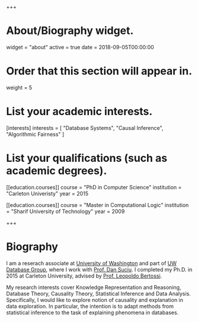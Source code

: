 +++
# About/Biography widget.
widget = "about"
active = true
date = 2018-09-05T00:00:00

# Order that this section will appear in.
weight = 5

# List your academic interests.
[interests]
  interests = [
    "Database Systems",
    "Causal Inference",
    "Algorithmic Fairness"
  ]

# List your qualifications (such as academic degrees).
[[education.courses]]
  course = "PhD in Computer Science"
  institution = "Carleton Univeristy"
  year = 2015

[[education.courses]] 
  course = "Master in Computational Logic"
  institution = "Sharif University of Technology"
  year = 2009


 
+++

# Biography

I am a reserach associate at [University of Washington](https://www.washington.edu/) and part of [UW Database Group](http://db.cs.washington.edu/), where I work with [Prof. Dan Suciu](https://homes.cs.washington.edu/~suciu/). I completed my Ph.D. in 2015 at  Carleton University, advised by [Prof. Leopoldo Bertossi](http://people.scs.carleton.ca/~bertossi/). 


My research interests cover Knowledge Representation and Reasoning, Database Theory, Causality Theory, Statistical Inference and Data Analysis. Specifically, I would like to explore notion of causality and explanation in data exploration. In particular, the intention is to adapt methods from statistical inference to the task of explaining phenomena in databases. 